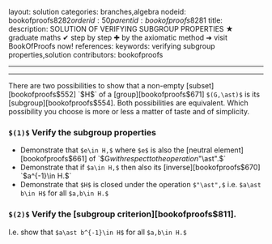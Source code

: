 layout: solution
categories: branches,algebra
nodeid: bookofproofs$8282
orderid: 50
parentid: bookofproofs$8281
title: 
description: SOLUTION OF VERIFYING SUBGROUP PROPERTIES ★ graduate maths ✔ step by step ✚ by the axiomatic method ➜ visit BookOfProofs now!
references: 
keywords: verifying subgroup properties,solution
contributors: bookofproofs

---


---

There are two possibilities to show that a non-empty [subset][bookofproofs$552] `$H$` of a [group][bookofproofs$671] `$(G,\ast)$` is its [subgroup][bookofproofs$554]. Both possibilities are equivalent. Which possibility you choose is more or less a matter of taste and of simplicity.

### `$(1)$` Verify the subgroup properties

* Demonstrate that `$e\in H,$` where `$e$` is also the [neutral element][bookofproofs$661] of `$G$` with respect to the operation `$"\ast".$`
* Demonstrate that if `$a\in H,$` then also its [inverse][bookofproofs$670] `$a^{-1}\in H.$`
* Demonstrate that `$H$` is closed under the operation `$"\ast",$` i.e. `$a\ast b\in H$` for all `$a,b\in H.$`

### `$(2)$` Verify the [subgroup criterion][bookofproofs$811].
I.e. show that `$a\ast b^{-1}\in H$` for all `$a,b\in H.$`
